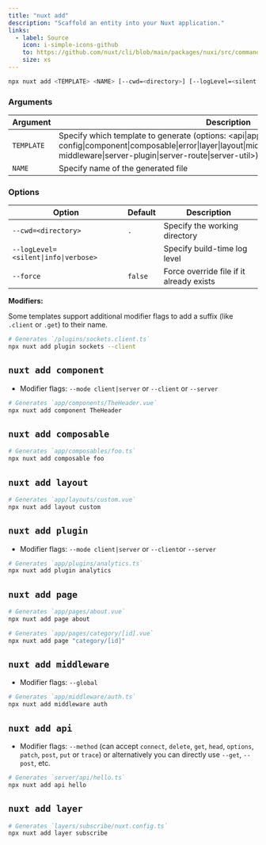 ```yaml
---
title: "nuxt add"
description: "Scaffold an entity into your Nuxt application."
links:
  - label: Source
    icon: i-simple-icons-github
    to: https://github.com/nuxt/cli/blob/main/packages/nuxi/src/commands/add.ts
    size: xs
---
```


<!--add-cmd-->
```bash [Terminal]
npx nuxt add <TEMPLATE> <NAME> [--cwd=<directory>] [--logLevel=<silent|info|verbose>] [--force]
```
<!--/add-cmd-->

### Arguments

<!--add-args-->
Argument | Description
--- | ---
`TEMPLATE` | Specify which template to generate (options: <api\|app\|app-config\|component\|composable\|error\|layer\|layout\|middleware\|module\|page\|plugin\|server-middleware\|server-plugin\|server-route\|server-util>)
`NAME` | Specify name of the generated file
<!--/add-args-->

### Options

<!--add-opts-->
Option | Default | Description
--- | --- | ---
`--cwd=<directory>` | `.` | Specify the working directory
`--logLevel=<silent\|info\|verbose>` |  | Specify build-time log level
`--force` | `false` | Force override file if it already exists
<!--/add-opts-->

**Modifiers:**

Some templates support additional modifier flags to add a suffix (like `.client` or `.get`) to their name.

```bash [Terminal]
# Generates `/plugins/sockets.client.ts`
npx nuxt add plugin sockets --client
```

## `nuxt add component`

* Modifier flags: `--mode client|server` or `--client` or `--server`

```bash [Terminal]
# Generates `app/components/TheHeader.vue`
npx nuxt add component TheHeader
```

## `nuxt add composable`

```bash [Terminal]
# Generates `app/composables/foo.ts`
npx nuxt add composable foo
```

## `nuxt add layout`

```bash [Terminal]
# Generates `app/layouts/custom.vue`
npx nuxt add layout custom
```

## `nuxt add plugin`

* Modifier flags: `--mode client|server` or `--client`or `--server`

```bash [Terminal]
# Generates `app/plugins/analytics.ts`
npx nuxt add plugin analytics
```

## `nuxt add page`

```bash [Terminal]
# Generates `app/pages/about.vue`
npx nuxt add page about
```

```bash [Terminal]
# Generates `app/pages/category/[id].vue`
npx nuxt add page "category/[id]"
```

## `nuxt add middleware`

* Modifier flags: `--global`

```bash [Terminal]
# Generates `app/middleware/auth.ts`
npx nuxt add middleware auth
```

## `nuxt add api`

* Modifier flags: `--method` (can accept `connect`, `delete`, `get`, `head`, `options`, `patch`, `post`, `put` or `trace`) or alternatively you can directly use `--get`, `--post`, etc.

```bash [Terminal]
# Generates `server/api/hello.ts`
npx nuxt add api hello
```

## `nuxt add layer`

```bash [Terminal]
# Generates `layers/subscribe/nuxt.config.ts`
npx nuxt add layer subscribe
```
